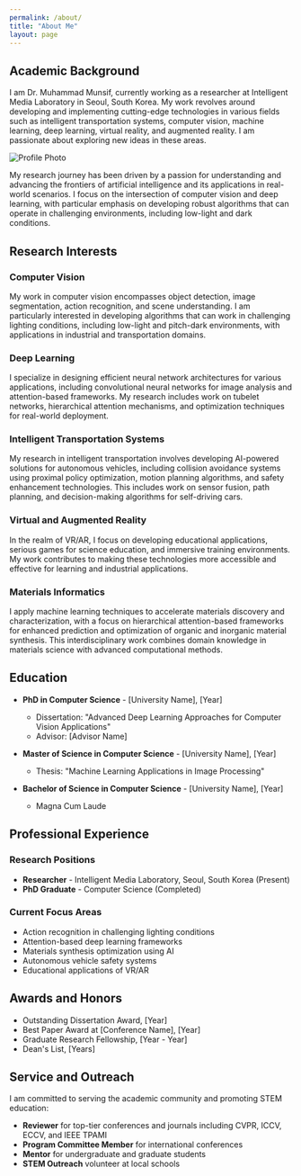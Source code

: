 ```yaml
---
permalink: /about/
title: "About Me"
layout: page
---
```


## Academic Background

I am Dr. Muhammad Munsif, currently working as a researcher at Intelligent Media Laboratory in Seoul, South Korea. My work revolves around developing and implementing cutting-edge technologies in various fields such as intelligent transportation systems, computer vision, machine learning, deep learning, virtual reality, and augmented reality. I am passionate about exploring new ideas in these areas.

![Profile Photo](/munsif200/assets/images/Munsif.jpg)

My research journey has been driven by a passion for understanding and advancing the frontiers of artificial intelligence and its applications in real-world scenarios. I focus on the intersection of computer vision and deep learning, with particular emphasis on developing robust algorithms that can operate in challenging environments, including low-light and dark conditions.

## Research Interests

### Computer Vision
My work in computer vision encompasses object detection, image segmentation, action recognition, and scene understanding. I am particularly interested in developing algorithms that can work in challenging lighting conditions, including low-light and pitch-dark environments, with applications in industrial and transportation domains.

### Deep Learning
I specialize in designing efficient neural network architectures for various applications, including convolutional neural networks for image analysis and attention-based frameworks. My research includes work on tubelet networks, hierarchical attention mechanisms, and optimization techniques for real-world deployment.

### Intelligent Transportation Systems
My research in intelligent transportation involves developing AI-powered solutions for autonomous vehicles, including collision avoidance systems using proximal policy optimization, motion planning algorithms, and safety enhancement technologies. This includes work on sensor fusion, path planning, and decision-making algorithms for self-driving cars.

### Virtual and Augmented Reality
In the realm of VR/AR, I focus on developing educational applications, serious games for science education, and immersive training environments. My work contributes to making these technologies more accessible and effective for learning and industrial applications.

### Materials Informatics
I apply machine learning techniques to accelerate materials discovery and characterization, with a focus on hierarchical attention-based frameworks for enhanced prediction and optimization of organic and inorganic material synthesis. This interdisciplinary work combines domain knowledge in materials science with advanced computational methods.

## Education

- **PhD in Computer Science** - [University Name], [Year]
  - Dissertation: "Advanced Deep Learning Approaches for Computer Vision Applications"
  - Advisor: [Advisor Name]

- **Master of Science in Computer Science** - [University Name], [Year]
  - Thesis: "Machine Learning Applications in Image Processing"

- **Bachelor of Science in Computer Science** - [University Name], [Year]
  - Magna Cum Laude

## Professional Experience

### Research Positions
- **Researcher** - Intelligent Media Laboratory, Seoul, South Korea (Present)
- **PhD Graduate** - Computer Science (Completed)

### Current Focus Areas
- Action recognition in challenging lighting conditions
- Attention-based deep learning frameworks
- Materials synthesis optimization using AI
- Autonomous vehicle safety systems
- Educational applications of VR/AR

## Awards and Honors

- Outstanding Dissertation Award, [Year]
- Best Paper Award at [Conference Name], [Year]
- Graduate Research Fellowship, [Year - Year]
- Dean's List, [Years]

## Service and Outreach

I am committed to serving the academic community and promoting STEM education:

- **Reviewer** for top-tier conferences and journals including CVPR, ICCV, ECCV, and IEEE TPAMI
- **Program Committee Member** for international conferences
- **Mentor** for undergraduate and graduate students
- **STEM Outreach** volunteer at local schools
